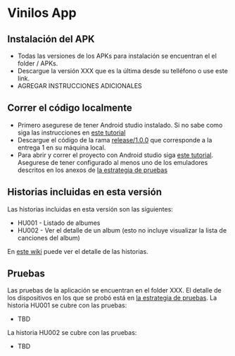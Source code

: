 # Vinilos App

## Instalación del APK
- Todas las versiones de los APKs para instalación se encuentran el el folder / APKs.
- Descargue la versión XXX que es la última desde su telléfono o use este link.
- AGREGAR INSTRUCCIONES ADICIONALES

## Correr el código localmente
- Primero asegurese de tener Android studio instalado. Si no sabe como siga las instrucciones en [este tutorial](https://misovirtual.virtual.uniandes.edu.co/codelabs/android-setup-tutorial/index.html#0)
- Descargue el código de la rama [release/1.0.0](https://github.com/macamargo45/MSIW-4203-202115-Grupo-404NotFound/tree/release/1.0.0) que corresponde a la entrega 1 en su máquina local.
- Para abrir y correr el proyecto con Android studio siga [este tutorial](http://androidcodelabs.com/BlogDetails.aspx?BlogId=8&name=How-To-Open-Project-in-Android-Studio). Asegurese de tener configurado al menos uno de los emuladores descritos en los anexos de [la estrategia de pruebas](https://uniandes-my.sharepoint.com/:w:/g/personal/j_monterov_uniandes_edu_co/ETwsSjrjt3BMhb1xd7t2UQEBWcIWGVI3q6ygDyCzSrwHmA?e=dt1FPm)

## Historias incluidas en esta versión
Las historias incluidas en esta versión son las siguientes:
* HU001 - Listado de albumes
* HU002 - Ver el detalle de un album (esto no incluye visualizar la lista de canciones del album)

En [este wiki](https://github.com/macamargo45/MSIW-4203-202115-Grupo-404NotFound/wiki/Backlog-del-Producto) puede ver el detalle de las historias.

## Pruebas
Las pruebas de la aplicación se encuentran en el folder XXX. El detalle de los dispositivos en los que se probó está en [la estrategia de pruebas](https://uniandes-my.sharepoint.com/:w:/g/personal/j_monterov_uniandes_edu_co/ETwsSjrjt3BMhb1xd7t2UQEBWcIWGVI3q6ygDyCzSrwHmA?e=dt1FPm).
La historia HU001 se cubre con las pruebas:
* TBD

La historia HU002 se cubre con las pruebas: 
* TBD
